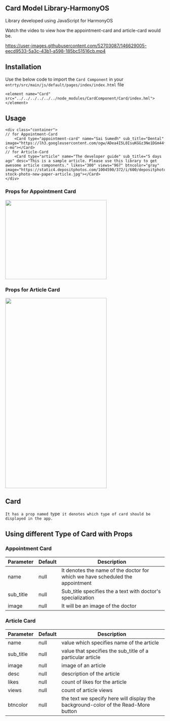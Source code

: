 ## Card Model Library-HarmonyOS

Library developed using JavaScript for HarmonyOS


Watch the video to view how the appointment-card and article-card would be.


https://user-images.githubusercontent.com/52703087/146629005-eecd9533-5a3c-43b1-a598-185bc51516cb.mp4

## Installation

Use the below code to import the `Card Component` in your `entrty/src/main/js/default/pages/index/index.html` file

`<element name="Card" src="../../../../../../node_modules/CardComponent/Card/index.hml"></element>`

## Usage

```hml
<div class="container">
// for Appointment-Card
    <Card type="appointment-card" name="Sai Sumedh" sub_title="Dental" image="https://lh3.googleusercontent.com/ogw/ADea4I5L0IsuKGGz3Ne1DGm44fm2W3x2zq9vS9kiMlDP3A=s32-c-mo"></Card>
// for Article-Card    
    <Card type="article" name="The developer guide" sub_title="5 days ago" desc="This is a sample article. Please use this library to get awesome article components." likes="300" views="967" btncolor="gray" image="https://static4.depositphotos.com/1004590/372/i/600/depositphotos_3729494-stock-photo-new-paper-article.jpg"></Card>
</div>
```

### Props for Appointment Card
<img src="https://user-images.githubusercontent.com/52703087/145769482-b65038be-7de4-403d-9c05-3827a8d2a4ac.PNG" width="320px" height="250px" />

### Props for Article Card
<img src="https://user-images.githubusercontent.com/52703087/146210763-4ccc2d26-1119-4c12-aed9-1609bb05457a.PNG" width="320px" height="600px" />

## Card 

`It has a prop named `type` it denotes which type of card should be displayed in the app.`

## Using different Type of Card with Props

### Appointment Card

| Parameter       | Default               | Description                                                                  |
|-----------------|-----------------------|------------------------------------------------------------------------------|
| name            | null                  | It denotes the name of the doctor for which we have scheduled the appointment|
| sub_title       | null                  | Sub_title specifies the a text with doctor's specialization                  |
| image           | null                  | It will be an image of the doctor                                            |
    
### Article Card

| Parameter       | Default           | Description                                                                         |
|-----------------|-------------------|-------------------------------------------------------------------------------------|
| name            | null              | value which specifies name of the article                                           |
| sub_title       | null              | value that specifies the sub_title of a particular article                          |
| image           | null              | image of an article                                                                 |
| desc            | null              | description of the article                                                          |
| likes           | null              | count of likes for the article                                                      |
| views           | null              | count of article views                                                              |
| btncolor        | null              | the text we specify here will display the background-color of the Read-More button  |
